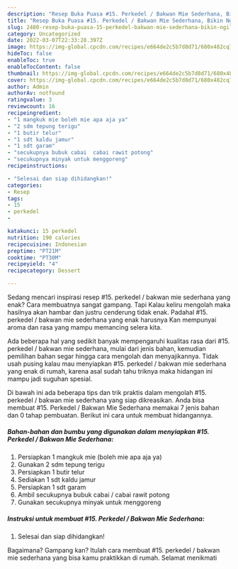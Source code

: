 ```yaml
---
description: "Resep Buka Puasa #15. Perkedel / Bakwan Mie Sederhana, Bikin Ngiler"
title: "Resep Buka Puasa #15. Perkedel / Bakwan Mie Sederhana, Bikin Ngiler"
slug: 2480-resep-buka-puasa-15-perkedel-bakwan-mie-sederhana-bikin-ngiler
category: Uncategorized
date: 2022-03-07T22:33:28.397Z
image: https://img-global.cpcdn.com/recipes/e664de2c5b7d8d71/680x482cq70/15-perkedel-bakwan-mie-sederhana-foto-resep-utama.jpg
hideToc: false
enableToc: true
enableTocContent: false
thumbnail: https://img-global.cpcdn.com/recipes/e664de2c5b7d8d71/680x482cq70/15-perkedel-bakwan-mie-sederhana-foto-resep-utama.jpg
cover: https://img-global.cpcdn.com/recipes/e664de2c5b7d8d71/680x482cq70/15-perkedel-bakwan-mie-sederhana-foto-resep-utama.jpg
author: Admin
authorAv: notfound
ratingvalue: 3
reviewcount: 16
recipeingredient:
- "1 mangkuk mie boleh mie apa aja ya"
- "2 sdm tepung terigu"
- "1 butir telur"
- "1 sdt kaldu jamur"
- "1 sdt garam"
- "secukupnya bubuk cabai  cabai rawit potong"
- "secukupnya minyak untuk menggoreng"
recipeinstructions:

- "Selesai dan siap dihidangkan!"
categories:
- Resep
tags:
- 15
- perkedel
- 

katakunci: 15 perkedel  
nutrition: 190 calories
recipecuisine: Indonesian
preptime: "PT21M"
cooktime: "PT30M"
recipeyield: "4"
recipecategory: Dessert

---
```



Sedang mencari inspirasi resep #15. perkedel / bakwan mie sederhana yang enak? Cara membuatnya sangat gampang. Tapi Kalau keliru mengolah maka hasilnya akan hambar dan justru cenderung tidak enak. Padahal #15. perkedel / bakwan mie sederhana yang enak harusnya Kan mempunyai aroma dan rasa yang mampu memancing selera kita.




Ada beberapa hal yang sedikit banyak mempengaruhi kualitas rasa dari #15. perkedel / bakwan mie sederhana, mulai dari jenis bahan, kemudian pemilihan bahan segar hingga cara mengolah dan menyajikannya. Tidak usah pusing kalau mau menyiapkan #15. perkedel / bakwan mie sederhana yang enak di rumah, karena asal sudah tahu triknya maka hidangan ini mampu jadi suguhan spesial.


Di bawah ini ada beberapa tips dan trik praktis dalam mengolah #15. perkedel / bakwan mie sederhana yang siap dikreasikan. Anda bisa membuat #15. Perkedel / Bakwan Mie Sederhana memakai 7 jenis bahan dan 0 tahap pembuatan. Berikut ini cara untuk membuat hidangannya.

<!--inarticleads1-->

##### Bahan-bahan dan bumbu yang digunakan dalam menyiapkan #15. Perkedel / Bakwan Mie Sederhana:

1. Persiapkan 1 mangkuk mie (boleh mie apa aja ya)
1. Gunakan 2 sdm tepung terigu
1. Persiapkan 1 butir telur
1. Sediakan 1 sdt kaldu jamur
1. Persiapkan 1 sdt garam
1. Ambil secukupnya bubuk cabai / cabai rawit potong
1. Gunakan secukupnya minyak untuk menggoreng




<!--inarticleads2-->

##### Instruksi untuk membuat #15. Perkedel / Bakwan Mie Sederhana:


1. Selesai dan siap dihidangkan!



Bagaimana? Gampang kan? Itulah cara membuat #15. perkedel / bakwan mie sederhana yang bisa kamu praktikkan di rumah. Selamat menikmati
